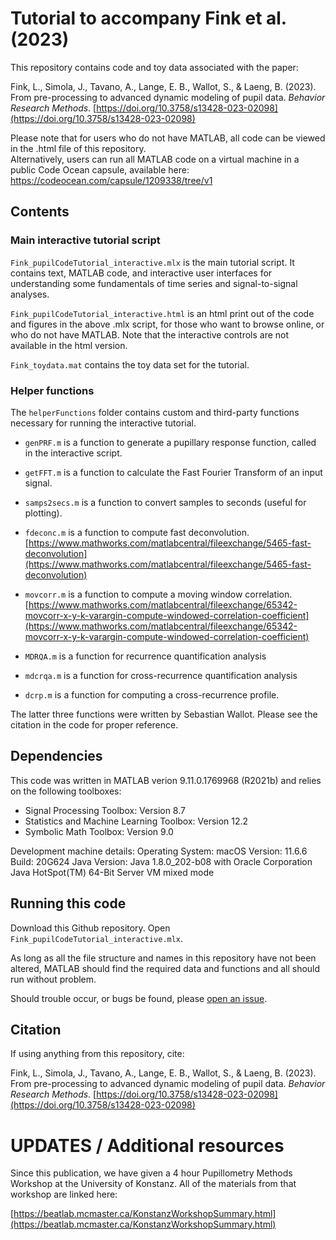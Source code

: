 # Tutorial to accompany Fink et al. (2023)
This repository contains code and toy data associated with the paper:

Fink, L., Simola, J., Tavano, A., Lange, E. B., Wallot, S., & Laeng, B. (2023). From pre-processing to advanced dynamic modeling of pupil data. *Behavior Research Methods*. [https://doi.org/10.3758/s13428-023-02098](https://doi.org/10.3758/s13428-023-02098)

Please note that for users who do not have MATLAB, all code can be viewed in the .html file of this repository.  
Alternatively, users can run all MATLAB code on a virtual machine in a public Code Ocean capsule, available here: https://codeocean.com/capsule/1209338/tree/v1


## Contents

### Main interactive tutorial script
`Fink_pupilCodeTutorial_interactive.mlx` is the main tutorial script. It contains text, MATLAB code, and interactive user interfaces for understanding some fundamentals of time series and signal-to-signal analyses.

`Fink_pupilCodeTutorial_interactive.html` is an html print out of the code and figures in the above .mlx script, for those who want to browse online, or who do not have MATLAB. Note that the interactive controls are not available in the html version.

`Fink_toydata.mat` contains the toy data set for the tutorial.

### Helper functions
The `helperFunctions` folder contains custom and third-party functions necessary for running the interactive tutorial. 

- `genPRF.m` is a function to generate a pupillary response function, called in the interactive script.  

- `getFFT.m` is a function to calculate the Fast Fourier Transform of an input signal.

- `samps2secs.m` is a function to convert samples to seconds (useful for plotting).

- `fdeconc.m` is a function to compute fast deconvolution.
[https://www.mathworks.com/matlabcentral/fileexchange/5465-fast-deconvolution](https://www.mathworks.com/matlabcentral/fileexchange/5465-fast-deconvolution)

- `movcorr.m` is a function to compute a moving window correlation.
[https://www.mathworks.com/matlabcentral/fileexchange/65342-movcorr-x-y-k-varargin-compute-windowed-correlation-coefficient](https://www.mathworks.com/matlabcentral/fileexchange/65342-movcorr-x-y-k-varargin-compute-windowed-correlation-coefficient)

- `MDRQA.m` is a function for recurrence quantification analysis 

- `mdcrqa.m` is a function for cross-recurrence quantification analysis 

- `dcrp.m` is a function for computing a cross-recurrence profile. 

The latter three functions were written by Sebastian Wallot. Please see the citation in the code for proper reference.  


## Dependencies
This code was written in MATLAB verion 9.11.0.1769968 (R2021b) and relies on the following toolboxes:
- Signal Processing Toolbox: Version 8.7
- Statistics and Machine Learning Toolbox: Version 12.2
- Symbolic Math Toolbox: Version 9.0

Development machine details: 
Operating System: macOS  Version: 11.6.6 Build: 20G624 
Java Version: Java 1.8.0_202-b08 with Oracle Corporation Java HotSpot(TM) 64-Bit Server VM mixed mode


## Running this code
Download this Github repository. Open `Fink_pupilCodeTutorial_interactive.mlx`.

As long as all the file structure and names in this repository have not been altered, MATLAB should find the required data and functions and all should run without problem.

Should trouble occur, or bugs be found, please [open an issue](https://github.com/lkfink/pupilTutorial/issues).

## Citation
If using anything from this repository, cite:

Fink, L., Simola, J., Tavano, A., Lange, E. B., Wallot, S., & Laeng, B. (2023). From pre-processing to advanced dynamic modeling of pupil data. *Behavior Research Methods*. [https://doi.org/10.3758/s13428-023-02098](https://doi.org/10.3758/s13428-023-02098)

# UPDATES / Additional resources
Since this publication, we have given a 4 hour Pupillometry Methods Workshop at the University of Konstanz. 
All of the materials from that workshop are linked here: 

[https://beatlab.mcmaster.ca/KonstanzWorkshopSummary.html](https://beatlab.mcmaster.ca/KonstanzWorkshopSummary.html)
